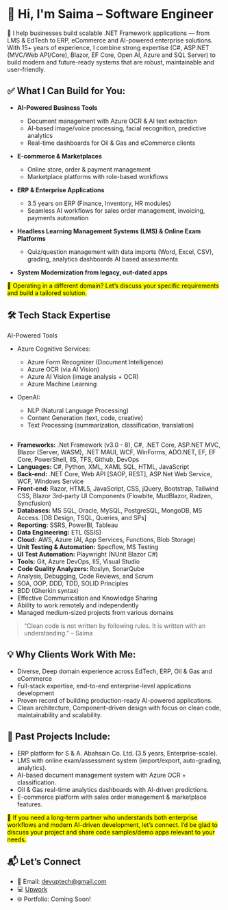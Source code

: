 # 👋 Hi, I'm Saima – Software Engineer


🚀 I help businesses build scalable .NET Framework applications — from LMS & EdTech to ERP, eCommerce and AI-powered enterprise solutions. With 15+ years of experience, I combine strong expertise (C#, ASP.NET (MVC/Web API/Core), Blazor, EF Core, Open AI, Azure and SQL Server) to build modern and future-ready systems that are robust, maintainable and user-friendly.

## ✅ What I Can Build for You:
- **AI-Powered Business Tools**
  - Document management with Azure OCR & AI text extraction
  - AI-based image/voice processing, facial recognition, predictive analytics
  - Real-time dashboards for Oil & Gas and eCommerce clients

- **E-commerce & Marketplaces**
  - Online store, order & payment management
  - Marketplace platforms with role-based workflows

- **ERP & Enterprise Applications**
  - 3.5 years on ERP (Finance, Inventory, HR modules)
  - Seamless AI workflows for sales order management, invoicing, payments automation

- **Headless Learning Management Systems (LMS) & Online Exam Platforms**
  - Quiz/question management with data imports (Word, Excel, CSV), grading, analytics dashboards
   AI based assessments

- **System Modernization from legacy, out-dated apps**

<mark>💬 Operating in a different domain? Let’s discuss your specific requirements and build a tailored solution.</mark>


## 🛠️ Tech Stack Expertise
 AI-Powered Tools
- Azure Cognitive Services:
  -   Azure Form Recognizer (Document Intelligence)
  -   Azure OCR (via AI Vision)
  -   Azure AI Vision (image analysis + OCR)
  -   Azure Machine Learning

- OpenAI:
  - NLP (Natural Language Processing)
  - Content Generation (text, code, creative)
  - Text Processing (summarization, classification, translation)
  
##
- **Frameworks:** .Net Framework (v3.0 - 8), C#, .NET Core, ASP.NET MVC, Blazor (Server, WASM), .NET MAUI, WCF, WinForms, ADO.NET, EF, EF Core, PowerShell, IIS, TFS, Github, DevOps
- **Languages:** C#, Python, XML, XAML SQL, HTML, JavaScript
- **Back-end:** .NET Core, Web API [SAOP, REST], ASP.Net Web Service, WCF, Windows Service
- **Front-end:** Razor, HTML5, JavaScript, CSS, jQuery, Bootstrap, Tailwind CSS, Blazor 3rd-party UI Components (Flowbite, MudBlazor, Radzen, Syncfusion)
- **Databases:** MS SQL, Oracle, MySQL, PostgreSQL, MongoDB, MS Access. [DB Design, TSQL, Queries, and SPs]
- **Reporting:** SSRS, PowerBI, Tableau
- **Data Engineering:**  ETL (SSIS)
- **Cloud:** AWS, Azure (AI, App Services, Functions, Blob Storage)
- **Unit Testing & Automation:** Specflow, MS Testing
- **UI Test Automation:**  Playwright (NUnit Blazor C#)
- **Tools:** Git, Azure DevOps, IIS, Visual Studio
- **Code Quality Analyzers:** Roslyn, SonarQube
- Analysis, Debugging, Code Reviews, and Scrum
- SOA, OOP, DDD, TDD, SOLID Principles
- BDD (Gherkin syntax)
- Effective Communication and Knowledge Sharing
- Ability to work remotely and independently
- Managed medium-sized projects from various domains

> “Clean code is not written by following rules. It is written with an understanding.” – Saima


## 💡 Why Clients Work With Me:
- Diverse, Deep domain experience across EdTech, ERP, Oil & Gas and eCommerce
- Full-stack expertise, end-to-end enterprise-level applications development 
- Proven record of building production-ready AI-powered applications.
- Clean architecture, Component-driven design with focus on clean code, maintainability and scalability.
  

## 📌 Past Projects Include:
- ERP platform for S & A. Abahsain Co. Ltd. (3.5 years, Enterprise-scale).
- LMS with online exam/assessment system (import/export, auto-grading, analytics).
- AI-based document management system with Azure OCR + classification.
- Oil & Gas real-time analytics dashboards with AI-driven predictions.
- E-commerce platform with sales order management & marketplace features.

<mark>💬 If you need a long-term partner who understands both enterprise workflows and modern AI-driven development, let’s connect. I’d be glad to discuss your project and share code samples/demo apps relevant to your needs.</mark>

## 📬 Let’s Connect
- 📧 Email: [devuptech@gmail.com](mailto:devuptech@gmail.com)
- 💻 [Upwork](https://www.upwork.com/freelancers/saimaanoureen?mp_source=share)
- 🌐 Portfolio: Coming Soon!
